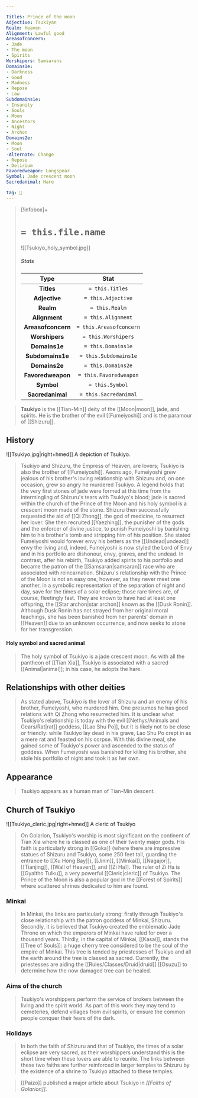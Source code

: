 ```yaml
---

Titles: Prince of the moon
Adjective: Tsukiyan
Realm: Heaven
Alignment: Lawful good
Areasofconcern:
- Jade
- The moon
- Spirits
Worshipers: Samsarans
Domains1e:
- Darkness
- Good
- Madness
- Repose
- Law
Subdomains1e:
- Insanity
- Souls
- Moon
- Ancestors
- Night
- Archon
Domains2e:
- Moon
- Soul
-Alternate: Change
- Repose
- Delirium
Favoredweapon: Longspear
Symbol: Jade crescent moon
Sacredanimal: Hare

tag: 🙏
---
```


> [!infobox]+
> #  `= this.file.name`
> ![[Tsukiyo_holy_symbol.jpg]]
> ##### Stats
> Type | Stat |
> :---:|:---:|
> **Titles** | `= this.Titles` |
> **Adjective** | `= this.Adjective` |
> **Realm** | `= this.Realm` |
> **Alignment** | `= this.Alignment` |
> **Areasofconcern** | `= this.Areasofconcern` |
> **Worshipers** | `= this.Worshipers` |
> **Domains1e** | `= this.Domains1e` |
> **Subdomains1e** | `= this.Subdomains1e` |
> **Domains2e** | `= this.Domains2e` |
> **Favoredweapon** | `= this.Favoredweapon` |
> **Symbol** | `= this.Symbol` |
> **Sacredanimal** | `= this.Sacredanimal` |



> **Tsukiyo** is the [[Tian-Min]] deity of the [[Moon|moon]], jade, and spirits. He is the brother of the evil [[Fumeiyoshi]] and is the paramour of [[Shizuru]].



## History

![[Tsukiyo.jpg|right+hmed]] 
 A depiction of Tsukiyo.
> Tsukiyo and Shizuru, the Empress of Heaven, are lovers; Tsukiyo is also the brother of [[Fumeiyoshi]]. Aeons ago, Fumeiyoshi grew jealous of his brother's loving relationship with Shizuru and, on one occasion, grew so angry he murdered Tsukiyo. A legend holds that the very first stones of jade were formed at this time from the intermingling of Shizuru's tears with Tsukiyo's blood; jade is sacred within the church of the Prince of the Moon and his holy symbol is a crescent moon made of the stone. Shizuru then successfully requested the aid of [[Qi Zhong]], the god of medicine, to resurrect her lover. She then recruited [[Yaezhing]], the punisher of the gods and the enforcer of divine justice, to punish Fumeiyoshi by banishing him to his brother's tomb and stripping him of his position. She stated Fumeiyoshi would forever envy his betters as the [[Undead|undead]] envy the living and, indeed, Fumeiyoshi is now styled the Lord of Envy and in his portfolio are dishonour, envy, graves, and the undead. In contrast, after his rebirth, Tsukiyo added spirits to his portfolio and became the patron of the [[Samsaran|samsaran]] race who are associated with reincarnation.
> Shizuru's relationship with the Prince of the Moon is not an easy one, however, as they never meet one another, in a symbolic representation of the separation of night and day, save for the times of a solar eclipse; those rare times are, of course, fleetingly fast.  They are known to have had at least one offspring, the [[Star archon|star archon]] known as the [[Dusk Ronin]]. Although Dusk Ronin has not strayed from her original moral teachings, she has been banished from her parents' domain in [[Heaven]] due to an unknown occurrence, and now seeks to atone for her transgression.


#### Holy symbol and sacred animal

> The holy symbol of Tsukiyo is a jade crescent moon. As with all the pantheon of [[Tian Xia]], Tsukiyo is associated with a sacred [[Animal|animal]]; in his case, he adopts the hare.


## Relationships with other deities

> As stated above, Tsukiyo is the lover of Shizuru and an enemy of his brother, Fumeiyoshi, who murdered him. One presumes he has good relations with Qi Zhong who resurrected him. It is unclear what Tsukiyo's relationship is today with the evil [[Nethys/Animals and Gears/Rat|rat]] goddess, [[Lao Shu Po]], but it is likely not to be close or friendly: while Tsukiyo lay dead in his grave, Lao Shu Po crept in as a mere rat and feasted on his corpse. With this divine meal, she gained some of Tsukiyo's power and ascended to the status of goddess. When Fumeiyoshi was banished for killing his brother, she stole his portfolio of night and took it as her own.


## Appearance

> Tsukiyo appears as a human man of Tian-Min descent.


## Church of Tsukiyo

![[Tsukiyo_cleric.jpg|right+hmed]] 
 A cleric of Tsukiyo
> On Golarion, Tsukiyo's worship is most significant on the continent of Tian Xia where he is classed as one of their twenty major gods. His faith is particularly strong in [[Goka]] (where there are impressive statues of Shizuru and Tsukiyo, some 250 feet tall, guarding the entrance to [[Xu Hong Bay]]), [[Jinin]], [[Minkai]], [[Nagajor]], [[Tianjing]], [[Wall of Heaven]], and [[Zi Ha]]. The ruler of Zi Ha is [[Gyaltho Tulku]], a very powerful [[Cleric|cleric]] of Tsukiyo. The Prince of the Moon is also a popular god in the [[Forest of Spirits]] where scattered shrines dedicated to him are found.


### Minkai

> In Minkai, the links are particularly strong: firstly through Tsukiyo's close relationship with the patron goddess of Minkai, Shizuru. Secondly, it is believed that Tsukiyo created the emblematic Jade Throne on which the emperors of Minkai have ruled for over a thousand years. Thirdly, in the capital of Minkai, [[Kasai]], stands the [[Tree of Souls]]: a huge cherry tree considered to be the soul of the empire of Minkai. This tree is tended by priestesses of Tsukiyo and all the earth around the tree is classed as sacred. Currently, the priestesses are aiding the [[Rules/Classes/Druid|druid]] [[Osuzu]] to determine how the now damaged tree can be healed.


### Aims of the church

> Tsukiyo's worshippers perform the service of brokers between the living and the spirit world. As part of this work they may tend to cemeteries, defend villages from evil spirits, or ensure the common people conquer their fears of the dark.


### Holidays

> In both the faith of Shizuru and that of Tsukiyo, the times of a solar eclipse are very sacred, as their worshippers understand this is the short time when these lovers are able to reunite. The links between these two faiths are further reinforced in larger temples to Shizuru by the existence of a shrine to Tsukiyo attached to these temples.


> [[Paizo]] published a major article about Tsukiyo in *[[Faiths of Golarion]]*.







